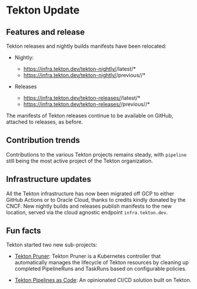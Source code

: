 # Tekton Update

## Features and release

Tekton releases and nightly builds manifests have been relocated:

* Nightly:
    * https://infra.tekton.dev/tekton-nightly/<project>/latest/*
    * https://infra.tekton.dev/tekton-nightly/<project>/previous/<date>/*

* Releases
    * https://infra.tekton.dev/tekton-releases/<project>/latest/*
    * https://infra.tekton.dev/tekton-releases/<project>/previous/<date>/*

The manifests of Tekton releases continue to be available on GitHub, attached to releases, as before.

## Contribution trends

Contributions to the various Tekton projects remains steady, with `pipeline` still being the most active project of the Tekton organization.

## Infrastructure updates

All the Tekton infrastructure has now been migrated off GCP to either GitHub Actions or to Oracle Cloud, thanks to credits kindly donated by the CNCF. New nightly builds and releases publish manifests to the new location, served via the cloud agnostic endpoint `infra.tekton.dev`.

## Fun facts

Tekton started two new sub-projects:

* [Tekton Pruner](https://github.com/tektoncd/pruner): Tekton Pruner is a Kubernetes controller that automatically manages the lifecycle of Tekton resources by cleaning up completed PipelineRuns and TaskRuns based on configurable policies.

* [Tekton Pipelines as Code](https://github.com/tektoncd/pipelines-as-code): An opinionated CI/CD solution built on Tekton.
